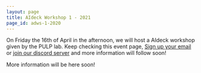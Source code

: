 ```yaml
---
layout: page
title: AIdeck Workshop 1 - 2021
page_id: adws-1-2020
---
```


On Friday the 16th of April in the afternoon, we will host a AIdeck workshop given by the PULP lab. Keep checking this event page, [Sign up your email](https://forms.gle/gHPE5UrMpmmFUwEk9) or [join our discord server](https://discord.gg/dJMtnPZnvU) and more information will follow soon!

More information will be here soon! 
